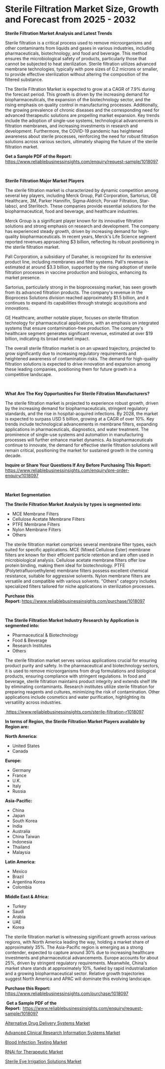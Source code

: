 <p><h1>Sterile Filtration Market Size, Growth and Forecast from 2025 - 2032</h1></p><p><strong>Sterile Filtration Market Analysis and Latest Trends</strong></p>
<p><p>Sterile filtration is a critical process used to remove microorganisms and other contaminants from liquids and gases in various industries, including pharmaceuticals, biotechnology, and food and beverage. This method ensures the microbiological safety of products, particularly those that cannot be subjected to heat sterilization. Sterile filtration utilizes advanced membrane technologies, typically with pore sizes of 0.2 microns or smaller, to provide effective sterilization without altering the composition of the filtered substance.</p><p>The Sterile Filtration Market is expected to grow at a CAGR of 7.9% during the forecast period. This growth is driven by the increasing demand for biopharmaceuticals, the expansion of the biotechnology sector, and the rising emphasis on quality control in manufacturing processes. Additionally, the growing prevalence of chronic diseases and the corresponding need for advanced therapeutic solutions are propelling market expansion. Key trends include the adoption of single-use systems, technological advancements in filtration membranes, and increasing investments in research and development. Furthermore, the COVID-19 pandemic has heightened awareness about sterile processes, reinforcing the need for robust filtration solutions across various sectors, ultimately shaping the future of the sterile filtration market.</p></p>
<p><strong>Get a Sample PDF of the Report:&nbsp;</strong> <a href="https://www.reliablebusinessinsights.com/enquiry/request-sample/1018097?utm_campaign=1091&utm_medium=2&utm_source=Github&utm_content=ia&utm_term=03032025&utm_id=sterile-filtration">https://www.reliablebusinessinsights.com/enquiry/request-sample/1018097</a></p>
<p>&nbsp;</p>
<p><strong>Sterile Filtration Major Market Players</strong></p>
<p><p>The sterile filtration market is characterized by dynamic competition among several key players, including Merck Group, Pall Corporation, Sartorius, GE Healthcare, 3M, Parker Hannifin, Sigma-Aldrich, Porvair Filtration, Star-labsci, and Sterlitech. These companies provide essential solutions for the biopharmaceutical, food and beverage, and healthcare industries.</p><p>Merck Group is a significant player known for its innovative filtration solutions and strong emphasis on research and development. The company has experienced steady growth, driven by increasing demand for high-quality biopharmaceuticals. In recent years, Merck's Life Science segment reported revenues approaching $3 billion, reflecting its robust positioning in the sterile filtration market.</p><p>Pall Corporation, a subsidiary of Danaher, is recognized for its extensive product line, including membranes and filter systems. Pall's revenue is estimated at around $3.3 billion, supported by the rising adoption of sterile filtration processes in vaccine production and biologics, enhancing its market presence.</p><p>Sartorius, particularly strong in the bioprocessing market, has seen growth from its advanced filtration products. The company's revenue in the Bioprocess Solutions division reached approximately $1.5 billion, and it continues to expand its capabilities through strategic acquisitions and innovations.</p><p>GE Healthcare, another notable player, focuses on sterile filtration technology for pharmaceutical applications, with an emphasis on integrated systems that ensure contamination-free production. The company's healthcare segment generates significant revenue, estimated at over $19 billion, indicating its broad market impact.</p><p>The overall sterile filtration market is on an upward trajectory, projected to grow significantly due to increasing regulatory requirements and heightened awareness of contamination risks. The demand for high-quality filtration solutions is expected to drive innovation and expansion among these leading companies, positioning them for future growth in a competitive landscape.</p></p>
<p>&nbsp;</p>
<p><strong>What Are The Key Opportunities For Sterile Filtration Manufacturers?</strong></p>
<p><p>The sterile filtration market is projected to experience robust growth, driven by the increasing demand for biopharmaceuticals, stringent regulatory standards, and the rise in hospital-acquired infections. By 2028, the market is expected to surpass USD 5 billion, growing at a CAGR of over 10%. Key trends include technological advancements in membrane filters, expanding applications in pharmaceuticals, diagnostics, and water treatment. The prominence of single-use systems and automation in manufacturing processes will further enhance market dynamics. As biopharmaceuticals continue to innovate, the demand for effective sterile filtration solutions will remain critical, positioning the market for sustained growth in the coming decade.</p></p>
<p><strong>Inquire or Share Your Questions If Any Before Purchasing This Report:</strong> <a href="https://www.reliablebusinessinsights.com/enquiry/pre-order-enquiry/1018097?utm_campaign=1091&utm_medium=2&utm_source=Github&utm_content=ia&utm_term=03032025&utm_id=sterile-filtration">https://www.reliablebusinessinsights.com/enquiry/pre-order-enquiry/1018097</a></p>
<p>&nbsp;</p>
<p><strong>Market Segmentation</strong></p>
<p><strong>The Sterile Filtration Market Analysis by types is segmented into:</strong></p>
<p><ul><li>MCE Membrane Filters</li><li>Cellulose Acetate Membrane Filters</li><li>PTFE Membrane Filters</li><li>Nylon Membrane Filters</li><li>Others</li></ul></p>
<p><p>The sterile filtration market comprises several membrane filter types, each suited for specific applications. MCE (Mixed Cellulose Ester) membrane filters are known for their efficient particle retention and are often used in microbiological analysis. Cellulose acetate membrane filters offer low protein binding, making them ideal for biotechnology. PTFE (Polytetrafluoroethylene) membrane filters possess excellent chemical resistance, suitable for aggressive solvents. Nylon membrane filters are versatile and compatible with various solvents. "Others" category includes specialized filters tailored for niche applications in sterilization processes.</p></p>
<p><strong>Purchase this Report:&nbsp;</strong><a href="https://www.reliablebusinessinsights.com/purchase/1018097?utm_campaign=1091&utm_medium=2&utm_source=Github&utm_content=ia&utm_term=03032025&utm_id=sterile-filtration">https://www.reliablebusinessinsights.com/purchase/1018097</a></p>
<p>&nbsp;</p>
<p><strong>The Sterile Filtration Market Industry Research by Application is segmented into:</strong></p>
<p><ul><li>Pharmaceutical & Biotechnology</li><li>Food & Beverage</li><li>Research Institutes</li><li>Others</li></ul></p>
<p><p>The sterile filtration market serves various applications crucial for ensuring product purity and safety. In the pharmaceutical and biotechnology sectors, it is used to remove microorganisms from drug formulations and biological products, ensuring compliance with stringent regulations. In food and beverage, sterile filtration maintains product integrity and extends shelf life by eliminating contaminants. Research institutes utilize sterile filtration for preparing reagents and cultures, minimizing the risk of contamination. Other applications include cosmetics and water purification, highlighting its versatility across industries.</p></p>
<p><a href="https://www.reliablebusinessinsights.com/sterile-filtration-r1018097?utm_campaign=1091&utm_medium=2&utm_source=Github&utm_content=ia&utm_term=03032025&utm_id=sterile-filtration">&nbsp;https://www.reliablebusinessinsights.com/sterile-filtration-r1018097</a></p>
<p><strong>In terms of Region, the Sterile Filtration Market Players available by Region are:</strong></p>
<p>
    <p> <strong> North America: </strong>
        <ul>
            <li>United States</li>
            <li>Canada</li>
        </ul>
        </p> 
    <p> <strong> Europe: </strong>
        <ul>
            <li>Germany</li>
            <li>France</li>
            <li>U.K.</li>
            <li>Italy</li>
            <li>Russia</li>
        </ul>
        </p> 
    <p> <strong> Asia-Pacific: </strong>
        <ul>
            <li>China</li>
            <li>Japan</li>
            <li>South Korea</li>
            <li>India</li>
            <li>Australia</li>
            <li>China Taiwan</li>
            <li>Indonesia</li>
            <li>Thailand</li>
            <li>Malaysia</li>
        </ul>
        </p> 
    <p> <strong> Latin America: </strong>
        <ul>
            <li>Mexico</li>
            <li>Brazil</li>
            <li>Argentina Korea</li>
            <li>Colombia</li>
        </ul>
        </p> 
    <p> <strong> Middle East & Africa: </strong>
        <ul>
            <li>Turkey</li>
            <li>Saudi</li>
            <li>Arabia</li>
            <li>UAE</li>
            <li>Korea</li>
        </ul>
    </p>
    </p>
<p><p>The sterile filtration market is witnessing significant growth across various regions, with North America leading the way, holding a market share of approximately 35%. The Asia-Pacific region is emerging as a strong contender, expected to capture around 30% due to increasing healthcare investments and pharmaceutical advancements. Europe accounts for about 25%, driven by stringent regulatory requirements. Meanwhile, China's market share stands at approximately 10%, fueled by rapid industrialization and a growing biopharmaceutical sector. Relative growth trajectories suggest North America and APAC will dominate this evolving landscape.</p></p>
<p><strong>Purchase this Report: </strong><a href="https://www.reliablebusinessinsights.com/purchase/1018097?utm_campaign=1091&utm_medium=2&utm_source=Github&utm_content=ia&utm_term=03032025&utm_id=sterile-filtration">https://www.reliablebusinessinsights.com/purchase/1018097</a></p>
<p>&nbsp;<strong>Get a Sample PDF of the Report:&nbsp;&nbsp;</strong><a href="https://www.reliablebusinessinsights.com/enquiry/request-sample/1018097?utm_campaign=1091&utm_medium=2&utm_source=Github&utm_content=ia&utm_term=03032025&utm_id=sterile-filtration">https://www.reliablebusinessinsights.com/enquiry/request-sample/1018097</a></p>
<p><strong></strong></p>
<p><p><a href="https://github.com/chungwimbu4/Market-Research-Report-List-1/blob/main/alternative-drug-delivery-systems-market.md?utm_campaign=1091&utm_medium=2&utm_source=Github&utm_content=ia&utm_term=03032025&utm_id=sterile-filtration">Alternative Drug Delivery Systems Market</a></p><p><a href="https://github.com/ilonaenterline65/Market-Research-Report-List-1/blob/main/advanced-clinical-research-information-systems-market.md?utm_campaign=1091&utm_medium=2&utm_source=Github&utm_content=ia&utm_term=03032025&utm_id=sterile-filtration">Advanced Clinical Research Information Systems Market</a></p><p><a href="https://github.com/bolalfredia7777/Market-Research-Report-List-1/blob/main/blood-infection-testing-market.md?utm_campaign=1091&utm_medium=2&utm_source=Github&utm_content=ia&utm_term=03032025&utm_id=sterile-filtration">Blood Infection Testing Market</a></p><p><a href="https://github.com/ccreola81/Market-Research-Report-List-1/blob/main/rnai-for-therapeutic-market.md?utm_campaign=1091&utm_medium=2&utm_source=Github&utm_content=ia&utm_term=03032025&utm_id=sterile-filtration">RNAi for Therapeutic Market</a></p><p><a href="https://github.com/gullattedenna/Market-Research-Report-List-1/blob/main/sterile-eye-irrigation-solutions-market.md?utm_campaign=1091&utm_medium=2&utm_source=Github&utm_content=ia&utm_term=03032025&utm_id=sterile-filtration">Sterile Eye Irrigation Solutions Market</a></p></p>